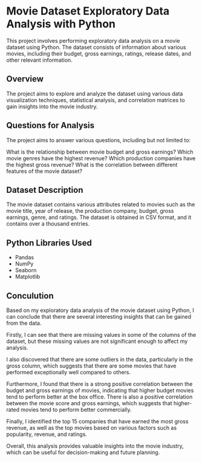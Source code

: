 # Movie Dataset Exploratory Data Analysis with Python

This project involves performing exploratory data analysis on a movie dataset using Python. The dataset consists of information about various movies, including their budget, gross earnings, ratings, release dates, and other relevant information.

## Overview
The project aims to explore and analyze the dataset using various data visualization techniques, statistical analysis, and correlation matrices to gain insights into the movie industry.

## Questions for Analysis
The project aims to answer various questions, including but not limited to:

What is the relationship between movie budget and gross earnings?
Which movie genres have the highest revenue?
Which production companies have the highest gross revenue?
What is the correlation between different features of the movie dataset?
## Dataset Description
The movie dataset contains various attributes related to movies such as the movie title, year of release, the production company, budget, gross earnings, genre, and ratings. The dataset is obtained in CSV format, and it contains over a thousand entries.

## Python Libraries Used

- Pandas
- NumPy
- Seaborn
- Matplotlib

## Conculution 

Based on my exploratory data analysis of the movie dataset using Python, I can conclude that there are several interesting insights that can be gained from the data.

Firstly, I can see that there are missing values in some of the columns of the dataset, but these missing values are not significant enough to affect my analysis.

I also discovered that there are some outliers in the data, particularly in the gross column, which suggests that there are some movies that have performed exceptionally well compared to others.

Furthermore, I found that there is a strong positive correlation between the budget and gross earnings of movies, indicating that higher budget movies tend to perform better at the box office. There is also a positive correlation between the movie score and gross earnings, which suggests that higher-rated movies tend to perform better commercially.

Finally, I identified the top 15 companies that have earned the most gross revenue, as well as the top movies based on various factors such as popularity, revenue, and ratings.

Overall, this analysis provides valuable insights into the movie industry, which can be useful for decision-making and future planning.
